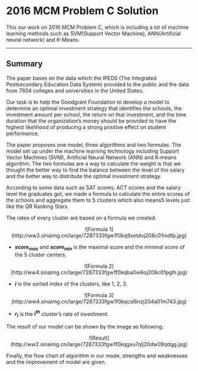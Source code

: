 # 2016 MCM Problem C Solution

This our work on 2016 MCM Problem C, which is including a lot of machine learning methods such as SVM(Support Vector Machine), ANN(Artificial neural network) and K-Means.

---
## Summary

The paper bases on the data which the IPEDS (The Integrated Postsecondary Education Data System) provided to the public and the data from 7804 colleges and universities in the United States.

Our task is to help the Goodgrant Foundation to develop a model to determine an optimal investment strategy that identifies the schools, the investment amount per school, the return on that investment, and the time duration that the organization’s money should be provided to have the highest likelihood of producing a strong positive effect on student performance.

The paper proposes one model, three algorithms and two formulas. The model set up under the machine learning technology including Support Vector Machines (SVM), Artificial Neural Network (ANN) and K-means algorithm. The two formulas are a way to calculate the weight is that we thought the better way to find the balance between the level of the salary and the better way to distribute the optimal investment strategy.

According to some data such as SAT scores, ACT scores and the salary level the graduates got, we made a formula to calculate the entire scores of the schools and aggregate them to 5 clusters which also means5 levels just like the QR Ranking Stars.

The rates of every cluster are based on a formula we created.

<center>![Formula 1](http://ww3.sinaimg.cn/large/7287333fgw1f0kq9setdvj208c01mdfp.jpg)</center>

- ***score<sub>max</sub>*** and ***score<sub>min</sub>*** is the maximal score and the minimal score of the 5 cluster centers. 

<center>![Formula 2](http://ww4.sinaimg.cn/large/7287333fgw1f0kqba0w6oj208c01pglh.jpg)</center>

- ***i*** is the sorted index of the clusters, like 1, 2, 3.

<center>![Formula 3](http://ww4.sinaimg.cn/large/7287333fgw1f0kqcsl6nzj204a01m743.jpg)</center>

- ***r<sub>i</sub>*** is the ***i<sup>th</sup>*** cluster’s rate of investment.

The result of our model can be shown by the image as following.

<center>![Result](http://ww2.sinaimg.cn/large/7287333fgw1f0kqgxu7qlj20dw09qdgg.jpg)</center>

Finally, the flow chart of algorithm in our mode, strengths and weaknesses and the improvement of model are given.